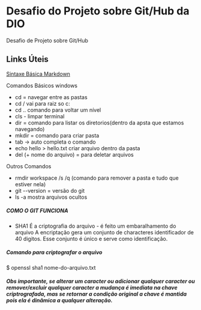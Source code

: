 # Desafio do Projeto sobre Git/Hub da DIO
Desafio de Projeto sobre Git/Hub

## Links Úteis
[Sintaxe Básica Markdown](https://www.markdownguide.org/basic-syntax/)

Comandos Básicos windows
* cd = navegar entre as pastas
* cd / vai para raiz so c:
* cd .. comando para voltar um nível
* cls - limpar terminal
* dir = comando para listar os diretorios(dentro da apsta que estamos navegando)
* mkdir = comando para criar pasta
* tab -> auto completa o comando
* echo hello > hello.txt criar arquivo dentro da pasta
* del (+ nome do arquivo) = para deletar arquivos

Outros Comandos
* rmdir workspace /s /q (comando para remover a pasta e tudo que estiver nela)
* git --version = versão do git
* ls -a mostra arquivos ocultos

##### COMO O GIT FUNCIONA

* SHA1
É a criptografia do arquivo - é feito um embaralhamento do arquivo
A encriptação gera um conjunto de characteres identificador de 40 digitos.
Esse conjunto é único e serve como identificação.

##### Comando para criptografar o arquivo

$ openssl sha1 nome-do-arquivo.txt

##### Obs importante, se alterar um caracter ou adicionar qualquer caracter ou remover/excluir qualquer caracter a mudança é imediata na chave criptrografada, mas se retornar a condição original a chave é mantida pois ela é dinâmica a qualquer alteração.
